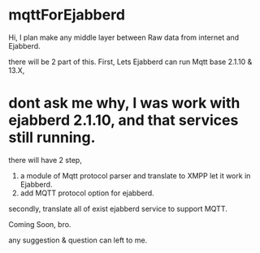 # mqttForEjabberd
Hi, I plan make any middle layer between Raw data from internet and Ejabberd.

there will be 2 part of this.
First, Lets Ejabberd can run Mqtt base 2.1.10 & 13.X, 
# dont ask me why, I was work with ejabberd 2.1.10, and that services still running.
there will have 2 step, 
1. a module of Mqtt protocol parser and translate to XMPP let it work in Ejabberd.
2. add MQTT protocol option for ejabberd.

secondly, translate all of exist ejabberd service to support MQTT.



Coming Soon, bro.

any suggestion & question can left to me.

